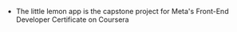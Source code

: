 
- The little lemon app is the capstone project for Meta's Front-End Developer Certificate on Coursera

